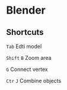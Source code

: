 # Blender 

## Shortcuts 

```Tab``` Edti model

```Shift``` ```B``` Zoom area

```G``` Connect vertex

```Ctr``` ```J``` Combine objects


